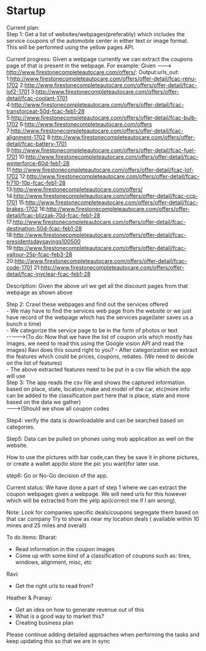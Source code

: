 # Startup
Current plan:<br />
Step 1: Get a list of websites/webpages(preferably) which includes the service coupons of the automobile center in either text or image format. This will be performed using the yellow pages API.<br />

Current progress: Given a webpage currently we can extract the coupons page of that is present in the webpage. For example:
Given ---> http://www.firestonecompleteautocare.com/offers/:
Output:urls_out:
1:http://www.firestonecompleteautocare.com/offers/offer-detail/fcac-renu-1702
2:http://www.firestonecompleteautocare.com/offers/offer-detail/fcac-lof2-1701
3:http://www.firestonecompleteautocare.com/offers/offer-detail/fcac-coolant-1701
4:http://www.firestonecompleteautocare.com/offers/offer-detail/fcac-transforceat-50d-fcac-feb1-28
5:http://www.firestonecompleteautocare.com/offers/offer-detail/fcac-bulb-1702
6:http://www.firestonecompleteautocare.com/offers
7:http://www.firestonecompleteautocare.com/offers/offer-detail/fcac-alignment-1702
8:http://www.firestonecompleteautocare.com/offers/offer-detail/fcac-battery-1701
9:http://www.firestonecompleteautocare.com/offers/offer-detail/fcac-fuel-1701
10:http://www.firestonecompleteautocare.com/offers/offer-detail/fcac-winterforce-60d-feb1-28
11:http://www.firestonecompleteautocare.com/offers/offer-detail/fcac-lof-1702
12:http://www.firestonecompleteautocare.com/offers/offer-detail/fcac-fr710-10p-fcac-feb1-28
13:http://www.firestonecompleteautocare.com/offers/
14:http://www.firestonecompleteautocare.com/offers/offer-detail/fcac-ccp-1701
15:http://www.firestonecompleteautocare.com/offers/offer-detail/fcac-brakes-1702
16:http://www.firestonecompleteautocare.com/offers/offer-detail/fcac-blizzak-70d-fcac-feb1-28
17:http://www.firestonecompleteautocare.com/offers/offer-detail/fcac-destination-50d-fcac-feb1-28
18:http://www.firestonecompleteautocare.com/offers/offer-detail/fcac-presidentsdaysavings100500
19:http://www.firestonecompleteautocare.com/offers/offer-detail/fcac-valtour-25p-fcac-feb3-28
20:http://www.firestonecompleteautocare.com/offers/offer-detail/fcac-code-1701
21:http://www.firestonecompleteautocare.com/offers/offer-detail/fcac-invclear-fcac-feb1-28

Description: Given the above url we get all the discount pages from that webpage as shown above

Step 2: Crawl these webpages and find out the services offered<br />
        - We may have to find the services web page from the website or we just have record of the webpage which has the services       page(later saves us a bunch o time)<br />
        - We categorize the service page to be in the form of photos or text<br /> ----->(To do: Now that we have the list of coupon urls which mostly has images, we need to read this using the Google vision API and read the images) Ravi does this sound right to you?
        - After categorization we extract the features which could be prices, coupons, rebates. (We need to deicde on the list of features)<br />
        - The above extracted features need to be put in a csv file which the app will use<br />
Step 3: The app reads the csv file and shows the captured information based on place, state, location,make and model of the car, etc(more info can be added to the classification part here that is place, state and more based on the data we gather)<br /> --->(Should we show all coupon codes 

Step4: verify the data is downloadable and can be searched based on categories.

Step5: Data can be pulled on phones using mob application as well on the website.

How to use the pictures with bar code,can they be save it in phone pictures, or create a wallet app(to store the pic you want)for later use.

step6: Go or No-Go decision of the app.

Current status: We have done a part of step 1 where we can extract the coupon webpages given a webpage. We will need urls for this however which will be extracted from the yelp api(correct me if I am wrong).


Note:
Look for companies specific deals/coupons segregate them based on that car company
Try to show as near my location deals ( available within 10 mines and 25 miles and overall)

To do items:
Bharat: 
- Read information in the coupon images
- Come up with some kind of a classification of coupons such as: tires, windows, alignment, misc, etc

Ravi: 
- Get the right urls to read from?

Heather & Pranay:
- Get an idea on how to generate revenue out of this
- What is a good way to market this?
- Creating business plan

Please continue adding detailed approaches when performing the tasks and keep updating this so that we are in sync<br />
